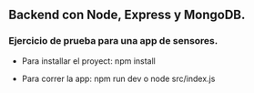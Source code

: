 ## Backend con Node, Express y MongoDB.
### Ejercicio de prueba para una app de sensores.

- Para installar el proyect:
npm install

- Para correr la app:
npm run dev
o
node src/index.js